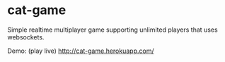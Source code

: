 cat-game
========

Simple realtime multiplayer game supporting unlimited players that uses websockets.  


Demo: (play live) 
http://cat-game.herokuapp.com/
